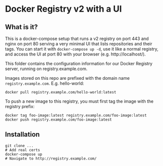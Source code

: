 # Docker Registry v2 with a UI

## What is it?

This is a docker-compose setup that runs a v2 registry on port 443 and nginx on port 80 serving a very minimal UI that lists repositories and their tags. You can start it with `docker-compose up -d`, use it like a normal registry, and access the UI at port 80 with your browser (e.g. http://localhost/).

This folder contains the configuration information for our Docker Registry server, running on registry.example.com.

Images stored on this repo are prefixed with the domain name `registry.example.com`. E.g. hello-world:
```
docker pull registry.example.com/hello-world:latest
```

To push a new image to this registry, you must first tag the image with the registry prefix:
```
docker tag foo-image:latest registry.example.com/foo-image:latest
docker push registry.example.com/foo-image:latest
```

## Installation
```
git clone ...
# Add real certs
docker-compose up
# Navigate to http://registry.example.com/
```
